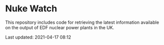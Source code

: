 # Nuke Watch

This repository includes code for retrieving the latest information available on the output of EDF nuclear power plants in the UK.

Last updated: 2021-04-17 08:12